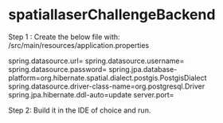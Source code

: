 # spatiallaserChallengeBackend

Step 1 : Create the below file with:
/src/main/resources/application.properties

spring.datasource.url= <jdbc url>
spring.datasource.username= <username>
spring.datasource.password= <password>
spring.jpa.database-platform=org.hibernate.spatial.dialect.postgis.PostgisDialect
spring.datasource.driver-class-name=org.postgresql.Driver
spring.jpa.hibernate.ddl-auto=update
server.port= <HTTP server port>

Step 2:
Build it in the IDE of choice and run. 
